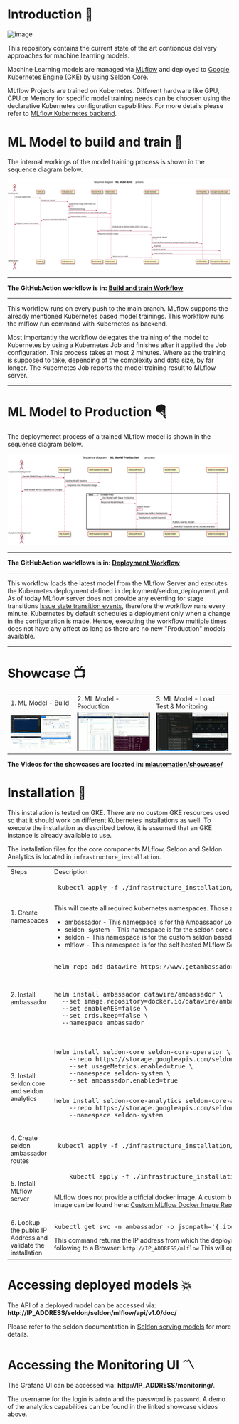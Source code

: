 # Introduction :brain:
![image](https://github.com/haakwi/mlautomation/blob/master/diagram/1_Technologie%20Overview%20%E2%80%93%20Continuous%20Deployment%20ML%20Model.png?raw=true)

This repository contains the current state of the art contionous delivery approaches for machine learning models.

Machine Learning models are managed via [MLflow](https://mlflow.org/) and deployed to [Google Kubernetes Engine (GKE)](https://cloud.google.com/kubernetes-engine) by using [Seldon Core](https://docs.seldon.io/projects/seldon-core/en/latest/index.html). 
 

MLflow Projects are trained on Kubernetes. Different hardware like GPU, CPU or Memory for specific model training needs can be choosen using the declarative Kubernetes configuration capabilities. For more details please refer to [MLflow Kubernetes backend](https://www.mlflow.org/docs/latest/projects.html#kubernetes-execution). 

# ML Model to build and train :bricks:

The internal workings of the model training process is shown in the sequence diagram below.

<kbd>
  <img src="https://github.com/haakwi/mlautomation/blob/master/diagram/2_SD%20-%20ML%20Model%20Build.svg">
</kbd>
</br>

---
**The GitHubAction workflow is in: [Build and train Workflow](https://github.com/haakwi/mlautomation/blob/master/.github/workflows/mlflow-build.yml)**
***

This workflow runs on every push to the main branch. MLflow supports the already mentioned Kubernetes based model trainings. This workflow runs the mlflow run command with Kubernetes as backend.

Most importantly the workflow delegates the training of the model to Kubernetes by using a Kubernetes Job and finishes after it applied the Job configuration. This process takes at most 2 minutes. Where as the training is supposed to take, depending of the complexity and data size, by far longer. The Kubernetes Job reports the model training result to MLflow server.

---


# ML Model to Production :parachute:

The deploymenret process of a trained MLflow model is shown in the sequence diagram below.

<kbd>
  <img src="https://github.com/haakwi/mlautomation/blob/master/diagram/3_SD%20-%20ML%20Model%20Production.svg">
</kbd>

---
**The GitHubAction workflows is in: [Deployment Workflow](https://github.com/haakwi/mlautomation/blob/master/.github/workflows/mlflow-production.yml)**
***

This workflow loads the latest model from the MLflow Server and executes the Kubernetes deployment defined in deployment/seldon_deployment.yml. As of today MLflow server does not provide any eventing for stage transitions [Issue state transition events](https://github.com/mlflow/mlflow/issues/2383), therefore the workflow runs every minute. Kubernetes by default schedules a deployment only when a change in the configuration is made. Hence, executing the workflow multiple times does not have any affect as long as there are no new "Production" models available.

---


# Showcase :tv:


<table>
  <tr>
     <td>1. ML Model - Build</td>
     <td>2. ML Model - Production</td>
     <td>3. ML Model - Load Test & Monitoring</td>
  </tr>
  <tr>
    <td><img src="https://github.com/haakwi/mlautomation/blob/master/showcase/1%20-%20ML%20Model%20-%20Build%20-%20Cover.png" ></td>
    <td><img src=https://github.com/haakwi/mlautomation/blob/master/showcase/2%20-%20ML%20Model%20-%20Production%20-%20Cover.png ></td>
    <td><img src=https://github.com/haakwi/mlautomation/blob/master/showcase/3%20-%20ML%20Model%20-%20Load%20Test%20%26%20Monitoring%20-%20Cover.png ></td>
  </tr>
 </table>

**The Videos for the showcases are located in:  [mlautomation/showcase/](https://github.com/haakwi/mlautomation/tree/master/showcase)**


# Installation :rocket:

This installation is tested on GKE. There are no custom GKE resources used so that it should work on different Kubernetes installations as well.
To execute the installation as described below, it is assumed that an GKE instance is already available to use.

The installation files for the core components MLflow, Seldon and Seldon Analytics is located in `infrastructure_installation`.

<table>
    <tr>
    <td>Steps</td>
    <td>Description</td>
  </tr>
  <tr>
     <td>1. Create namespaces</td>
     <td>
       <pre lang="bash">
 kubectl apply -f ./infrastructure_installation/kubernetes/1_namespaces.yml
       </pre>

This will create all required kubernetes namespaces. Those are:
   - ambassador    - This namespace is for the Ambassador LoadBalancer
   - seldon-system - This namespace is for the seldon core components 
   - seldon        - This namespace is for the custom seldon based ML Models
   - mlflow        - This namespace is for the self hosted MLflow Server
    </td>
  </tr>
  <tr>
    <td>2. Install ambassador </td>
    <td>
     <pre lange="bash">
helm repo add datawire https://www.getambassador.io
     </pre>
     <pre lang="bash"> 
helm install ambassador datawire/ambassador \
  --set image.repository=docker.io/datawire/ambassador \
  --set enableAES=false \
  --set crds.keep=false \
  --namespace ambassador 
     </pre>
     </td>
  </tr>
  <tr>
    <td>3. Install seldon core and seldon analytics</td>
    <td>
      <pre lang="bash">
helm install seldon-core seldon-core-operator \
    --repo https://storage.googleapis.com/seldon-charts \
    --set usageMetrics.enabled=true \
    --namespace seldon-system \
    --set ambassador.enabled=true
      </pre>
      <pre lang="bash">
helm install seldon-core-analytics seldon-core-analytics \
    --repo https://storage.googleapis.com/seldon-charts \
    --namespace seldon-system
      </pre>
    </td>
  </tr>
  <tr>
  <td>4. Create seldon ambassador routes</td>
    <td>
      <pre lang="bash">
 kubectl apply -f ./infrastructure_installation/kubernetes/2_seldon_monitoring_route.yml
      </pre>
    </td>
</tr>
<tr>
  <td>5. Install MLflow server</td>
  <td>  
 <pre lang="bash">
    kubectl apply -f ./infrastructure_installation/kubernetes/3_mlflow_server.yml
 </pre>
  
  MLflow does not provide a official docker image. A custom build image is used for the deployment. The docker image can be found here:
  [Custom MLflow Docker Image Repository](https://hub.docker.com/layers/akhuy/mlflow/1.20.2/images/sha256-08c69813acd510148f44119351dd26348ba8675b083349262fad84eb4021679b?context=repo)

</td>
</tr>
<tr>
  <td>6. Lookup the public IP Address and validate the installation</td>
  <td> 
<pre lang="bash">
kubectl get svc -n ambassador -o jsonpath='{.items[*].status.loadBalancer.ingress[*].ip}'
</pre>
  
This command returns the IP address from which the deployment is accessible.
Copy the IP and enter the following to a Browser:
  `http://IP_ADDRESS/mlflow`
This will open the MLflow UI.

</td>
</tr>
</table>

# Accessing deployed models :boom:

The API of a deployed model can be accessed via:  **http://IP_ADDRESS/seldon/seldon/mlflow/api/v1.0/doc/**

Please refer to the seldon documentation in [Seldon serving models](https://docs.seldon.io/projects/seldon-core/en/latest/workflow/serving.html) for more details.

# Accessing the Monitoring UI :part_alternation_mark:

The Grafana UI can be accessed via: **http://IP_ADDRESS/monitoring/**.

The username for the login is `admin` and the password is `password`.
A demo of the analytics capabilities can be found in the linked showcase videos above.
